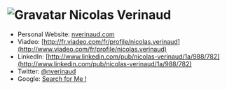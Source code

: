 # ![Gravatar](http://www.gravatar.com/avatar/582353edcee4fb4edbe224310bebe4b8.png?size=100) Nicolas Verinaud

* Personal Website: [nverinaud.com](http://www.nverinaud.com)
* Viadeo: [http://fr.viadeo.com/fr/profile/nicolas.verinaud](http://www.viadeo.com/fr/profile/nicolas.verinaud)
* LinkedIn: [http://www.linkedin.com/pub/nicolas-verinaud/1a/988/782](http://www.linkedin.com/pub/nicolas-verinaud/1a/988/782)
* Twitter: [@nverinaud](https://twitter.com/nverinaud)
* Google: [Search for Me !](http://www.google.com/search?q=nicolas+verinaud)
